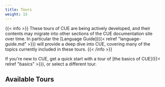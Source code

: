 ```yaml
---
title: Tours
weight: 15
---
```


{{< info >}}
These tours of CUE are being actively developed, and their contents may migrate
into other sections of the CUE documentation site over time. In particular the
[Language Guide]({{< relref "language-guide.md" >}}) will provide a deep dive
into CUE, covering many of the topics currently included in these tours.
{{< /info >}}

If you're new to CUE, get a quick start with a tour of
[the basics of CUE]({{< relref "basics" >}}), or select a different tour.

## Available Tours
